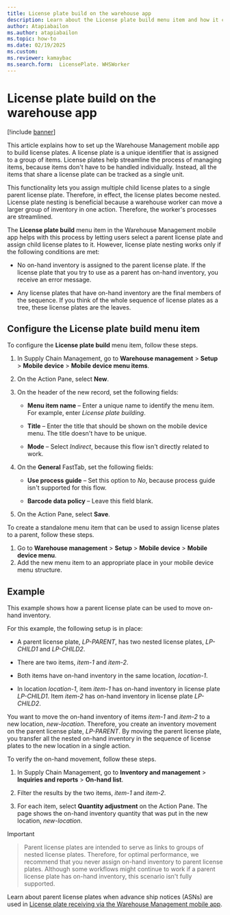 ```yaml
---
title: License plate build on the warehouse app
description: Learn about the License plate build menu item and how it can streamline warehouse operations by nesting license plates.
author: Atapiabailon
ms.author: atapiabailon
ms.topic: how-to
ms.date: 02/19/2025
ms.custom:
ms.reviewer: kamaybac
ms.search.form:  LicensePlate. WHSWorker
---
```


# License plate build on the warehouse app

[!include [banner](../includes/banner.md)]

This article explains how to set up the Warehouse Management mobile app to build license plates. A license plate is a unique identifier that is assigned to a group of items. License plates help streamline the process of managing items, because items don't have to be handled individually. Instead, all the items that share a license plate can be tracked as a single unit.


This functionality lets you assign multiple child license plates to a single parent license plate. Therefore, in effect, the license plates become nested. License plate nesting is beneficial because a warehouse worker can move a larger group of inventory in one action. Therefore, the worker's processes are streamlined.


The **License plate build** menu item in the Warehouse Management mobile app helps with this process by letting users select a parent license plate and assign child license plates to it. However, license plate nesting works only if the following conditions are met:


- No on-hand inventory is assigned to the parent license plate. If the license plate that you try to use as a parent has on-hand inventory, you receive an error message.

- Any license plates that have on-hand inventory are the final members of the sequence. If you think of the whole sequence of license plates as a tree, these license plates are the leaves.


## Configure the License plate build menu item


To configure the **License plate build** menu item, follow these steps.


1. In Supply Chain Management, go to **Warehouse management** \> **Setup** \> **Mobile device** \> **Mobile device menu items**.

1. On the Action Pane, select **New**.

1. On the header of the new record, set the following fields:

    - **Menu item name** – Enter a unique name to identify the menu item. For example, enter *License plate building*.

    - **Title** – Enter the title that should be shown on the mobile device menu. The title doesn't have to be unique.

    - **Mode** – Select *Indirect*, because this flow isn't directly related to work.


1. On the **General** FastTab, set the following fields:


    - **Use process guide** – Set this option to *No*, because process guide isn't supported for this flow.

    - **Barcode data policy** – Leave this field blank.

1. On the Action Pane, select **Save**.

To create a standalone menu item that can be used to assign license plates to a parent, follow these steps.



1. Go to **Warehouse management** \> **Setup** \> **Mobile device** \> **Mobile device menu**.
1. Add the new menu item to an appropriate place in your mobile device menu structure.


## Example 

This example shows how a parent license plate can be used to move on-hand inventory.


For this example, the following setup is in place:


- A parent license plate, *LP-PARENT*, has two nested license plates, *LP-CHILD1* and *LP-CHILD2*.

- There are two items, *item-1* and *item-2*.

- Both items have on-hand inventory in the same location, *location-1*.

- In location *location-1*, item *item-1* has on-hand inventory in license plate *LP-CHILD1*. Item *item-2* has on-hand inventory in license plate *LP-CHILD2*.


You want to move the on-hand inventory of items *item-1* and *item-2* to a new location, *new-location*. Therefore, you create an inventory movement on the parent license plate, *LP-PARENT*. By moving the parent license plate, you transfer all the nested on-hand inventory in the sequence of license plates to the new location in a single action.


To verify the on-hand movement, follow these steps.


1. In Supply Chain Management, go to **Inventory and management** \> **Inquiries and reports** \> **On-hand list**.

1. Filter the results by the two items, *item-1* and *item-2*.

1. For each item, select **Quantity adjustment** on the Action Pane. The page shows the on-hand inventory quantity that was put in the new location, *new-location*.


> [!IMPORTANT]

> Parent license plates are intended to serve as links to groups of nested license plates. Therefore, for optimal performance, we recommend that you never assign on-hand inventory to parent license plates. Although some workflows might continue to work if a parent license plate has on-hand inventory, this scenario isn't fully supported.


Learn about parent license plates when advance ship notices (ASNs) are used in [License plate receiving via the Warehouse Management mobile app](warehousing-mobile-device-app-license-plate-receiving).

